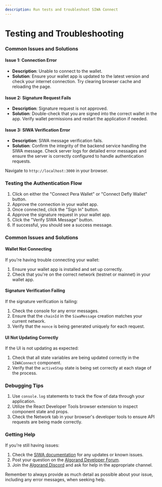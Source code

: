 ```yaml
---
description: Run tests and troubleshoot SIWA Connect
---
```


# Testing and Troubleshooting

### Common Issues and Solutions

#### Issue 1: Connection Error

* **Description**: Unable to connect to the wallet.
* **Solution**: Ensure your wallet app is updated to the latest version and check your internet connection. Try clearing browser cache and reloading the page.

#### Issue 2: Signature Request Fails

* **Description**: Signature request is not approved.
* **Solution**: Double-check that you are signed into the correct wallet in the app. Verify wallet permissions and restart the application if needed.

#### Issue 3: SIWA Verification Error

* **Description**: SIWA message verification fails.
* **Solution**: Confirm the integrity of the backend service handling the SIWA message. Check server logs for detailed error messages and ensure the server is correctly configured to handle authentication requests.

Navigate to `http://localhost:3000` in your browser.

### Testing the Authentication Flow

1. Click on either the "Connect Pera Wallet" or "Connect Defly Wallet" button.
2. Approve the connection in your wallet app.
3. Once connected, click the "Sign In" button.
4. Approve the signature request in your wallet app.
5. Click the "Verify SIWA Message" button.
6. If successful, you should see a success message.

### Common Issues and Solutions

#### Wallet Not Connecting

If you're having trouble connecting your wallet:

1. Ensure your wallet app is installed and set up correctly.
2. Check that you're on the correct network (testnet or mainnet) in your wallet app.

#### Signature Verification Failing

If the signature verification is failing:

1. Check the console for any error messages.
2. Ensure that the `chainId` in the `SiwaMessage` creation matches your current network.
3. Verify that the `nonce` is being generated uniquely for each request.

#### UI Not Updating Correctly

If the UI is not updating as expected:

1. Check that all state variables are being updated correctly in the `SIWAConnect` component.
2. Verify that the `activeStep` state is being set correctly at each stage of the process.

### Debugging Tips

1. Use `console.log` statements to track the flow of data through your application.
2. Utilize the React Developer Tools browser extension to inspect component state and props.
3. Check the Network tab in your browser's developer tools to ensure API requests are being made correctly.

### Getting Help

If you're still having issues:

1. Check the [SIWA documentation](https://siwa.oeg) for any updates or known issues.
2. Post your question on the [Algorand Developer Forum](https://forum.algorand.org/).
3. Join the [Algorand Discord](https://discord.gg/algorand) and ask for help in the appropriate channel.

Remember to always provide as much detail as possible about your issue, including any error messages, when seeking help.
